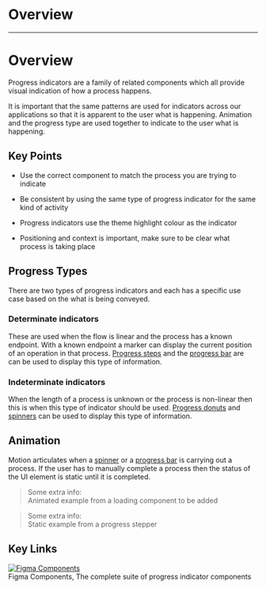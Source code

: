 
# Overview

---

# Overview

Progress indicators are a family of related components which all provide visual indication of how a process happens.

It is important that the same patterns are used for indicators across our applications so that it is apparent to the user what is happening. Animation and the progress type are used together to indicate to the user what is happening.

## Key Points

- Use the correct component to match the process you are trying to indicate

- Be consistent by using the same type of progress indicator for the same kind of activity

- Progress indicators use the theme highlight colour as the indicator

- Positioning and context is important, make sure to be clear what process is taking place

## Progress Types

There are two types of progress indicators and each has a specific use case based on the what is being conveyed.

### Determinate indicators

These are used when the flow is linear and the process has a known endpoint. With a known endpoint a marker can display the current position of an operation in that process. [Progress steps]() and the [progress bar]() are can be used to display this type of information.

### Indeterminate indicators

When the length of a process is unknown or the process is non-linear then this is when this type of indicator should be used. [Progress donuts]() and [spinners]() can be used to display this type of information.

## Animation

Motion articulates when a [spinner]() or a [progress bar]() is carrying out a process. If the user has to manually complete a process then the status of the UI element is static until it is completed.

> Some extra info:  
> Animated example from a loading component to be added

> Some extra info:  
> Static example from a progress stepper

## Key Links

  
[![Figma Components](https://studio-assets.supernova.io/design-systems/16150/47b350e0-efd7-4cad-a88e-d5a083962742.png?Expires=1977609600&Policy=eyJTdGF0ZW1lbnQiOlt7IlJlc291cmNlIjoiaHR0cHM6Ly9zdHVkaW8tYXNzZXRzLnN1cGVybm92YS5pby9kZXNpZ24tc3lzdGVtcy8xNjE1MC80N2IzNTBlMC1lZmQ3LTRjYWQtYTg4ZS1kNWEwODM5NjI3NDIucG5nIiwiQ29uZGl0aW9uIjp7IkRhdGVMZXNzVGhhbiI6eyJBV1M6RXBvY2hUaW1lIjoxOTc3NjA5NjAwfX19XX0_&Signature=Ct6XdrYuo81G89p6ecS6vPSWYxIuw90YqUt7NIwKY06L9e5gfogtFG06n7bhWcED-m2AJmK1YG5BZ9q3yMIAnobNc53j1Zaqvq2xFCSe9N3JIX3Q4qKOUSbqlVr9FL2l1GebOX4MUU8hprEhotudxWZpxALyiGuChyevQfT~2rmNlBqUmS~jt9oalcaDMttzFaBmfDZWQAT5sh0gOjg2-2kkZSel5GXUFHVes1eTdfpAQUvFyXqtnw9Ez6ydyBthFcXGi5LVjZAu7ZWqTQ45qsZxKzS0e9ORT0lGklHReOYYI32uQFUAQPZAkGbj-hN4NJx6QodzBieiDBN-RT3SAw__&Key-Pair-Id=APKAJGK34LCCAUR7N6LA)](https://www.figma.com/file/OEMMhTCRTWO48UgfoJnLZo/Progress-Indicators)  
Figma Components, The complete suite of progress indicator components  
  
